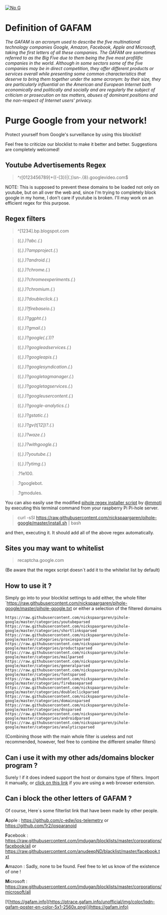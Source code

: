 [![No G](https://horobox.co.uk/u/pEP30q.png)](https://github.com/nickspaargaren/pihole-google)

# Definition of GAFAM
*The GAFAM is an acronym used to describe the five multinational technology companies Google, Amazon, Facebook, Apple and Microsoft, taking the first letters of all these companies. The GAFAM are sometimes referred to as the Big Five due to them being the five most profilific companies in the world. Although in some sectors some of the five companies may be in direct competition, they offer different products or services overall while presenting some common characteristics that deserve to bring them together under the same acronym: by their size, they are particularly influential on the American and European Internet both economically and politically and socially and are regularly the subject of criticism or prosecution on tax matters, abuses of dominant positions and the non-respect of Internet users' privacy.*

# Purge Google from your network!

Protect yourself from Google's surveillance by using this blocklist!

Feel free to criticize our blocklist to make it better and better.
Suggestions are completely welcomed!

## Youtube Advertisements Regex
>^r[0123456789]+((-{3})|(\.))sn-.{8}\.googlevideo\.com$

NOTE: This is supposed to prevent these domains to be
loaded not only on youtube, but on all over the web and,
since I'm trying to completely block google in my home,
I don't care if youtube is broken.
I'll may work on an efficient regex for this purpose.

## Regex filters
>^[1234]\.bp\.blogspot\.com

>((.*)\.)?abc\.(.*)

>((.*)\.)?ampproject\.(.*)

>((.*)\.)?android\.(.*)

>((.*)\.)?chrome\.(.*)

>((.*)\.)?chromeexperiments\.(.*)

>((.*)\.)?chromium\.(.*)

>((.*)\.)?doubleclick\.(.*)

>((.*)\.)?firebaseio\.(.*)

>((.*)\.)?ggpht\.(.*)

>((.*)\.)?gmail\.(.*)

>((.*)\.)?google(\.(.*))?

>((.*)\.)?googleadservices\.(.*)

>((.*)\.)?googleapis\.(.*)

>((.*)\.)?googlesyndication\.(.*)

>((.*)\.)?googletagmanager\.(.*)

>((.*)\.)?googletagservices\.(.*)

>((.*)\.)?googleusercontent\.(.*)

>((.*)\.)?google-analytics\.(.*)

>((.*)\.)?gstatic\.(.*)

>((.*)\.)?gv(t[12])?\.(.*)

>((.*)\.)?waze\.(.*)

>((.*)\.)?withgoogle\.(.*)

>((.*)\.)?youtube\.(.*)

>((.*)\.)?ytimg\.(.*)

>.?1e100.

>.?googlebot.

>.?gmodules.

You can also easily use the modified [pihole regex installer script](https://github.com/mmotti/pihole-regex) by [@mmoti](https://github.com/mmotti) by executing this terminal command from your raspberry Pi Pi-hole server.
>curl -sSl https://raw.githubusercontent.com/nickspaargaren/pihole-google/master/install.sh | bash

and then, executing it. It should add all of the above regex automatically.

## Sites you may want to whitelist
>recaptcha.google.com

(Be aware that the regex script doesn´t add it to the whitelist list by default)

## How to use it ?
Simply go into to your blocklist settings to add either, the whole filter `https://raw.githubusercontent.com/nickspaargaren/pihole-google/master/pihole-google.txt
or either a selection of the filtered domains 
```
https://raw.githubusercontent.com/nickspaargaren/pihole-google/master/categories/youtubeparsed
https://raw.githubusercontent.com/nickspaargaren/pihole-google/master/categories/shortlinksparsed
https://raw.githubusercontent.com/nickspaargaren/pihole-google/master/categories/proxiesparsed
https://raw.githubusercontent.com/nickspaargaren/pihole-google/master/categories/productsparsed
https://raw.githubusercontent.com/nickspaargaren/pihole-google/master/categories/mailparsed
https://raw.githubusercontent.com/nickspaargaren/pihole-google/master/categories/generalparsed
https://raw.githubusercontent.com/nickspaargaren/pihole-google/master/categories/fontsparsed
https://raw.githubusercontent.com/nickspaargaren/pihole-google/master/categories/firebaseparsed
https://raw.githubusercontent.com/nickspaargaren/pihole-google/master/categories/doubleclickparsed
https://raw.githubusercontent.com/nickspaargaren/pihole-google/master/categories/domainsparsed
https://raw.githubusercontent.com/nickspaargaren/pihole-google/master/categories/dnsparsed
https://raw.githubusercontent.com/nickspaargaren/pihole-google/master/categories/androidparsed
https://raw.githubusercontent.com/nickspaargaren/pihole-google/master/categories/analyticsparsed
```

(Combining those with the main whole filter is useless and not recommended, however, feel free to combine the different smaller filters)

## Can i use it with my other ads/domains blocker program ?
Surely ! if it does indeed support the host or domains type of filters.
Import it manually, or [click on this link](https://subscribe.adblockplus.org/?location=https://raw.githubusercontent.com/nickspaargaren/pihole-google/master/google-domains&title=pihole-google) if you are using a web browser extension.

## Can i block the other letters of GAFAM ?
Of course, Here´s some filterlist link that have been made by other people.

**A**pple : https://github.com/c-edw/ios-telemetry or https://github.com/1r2/iosparanoid

**F**acebook : https://raw.githubusercontent.com/jmdugan/blocklists/master/corporations/facebook/all or https://raw.githubusercontent.com/anudeepND/blacklist/master/facebook.txt

**A**mazon : Sadly, none to be found. Feel free to let us know of the existence of one !

**M**icrosoft : https://raw.githubusercontent.com/jmdugan/blocklists/master/corporations/microsoft/all

[![https://gafam.info](https://ptrace.gafam.info/unofficial/img/color/lqdn-gafam-poster-en-color-5x1-2560x.png)](https://gafam.info)
